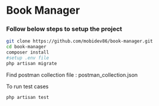# Book Manager

### Follow below steps to setup the project

```bash
git clone https://github.com/mobidev86/book-manager.git
cd book-manager
composer install
#setup .env file
php artisan migrate
```

Find postman collection file : postman_collection.json

To run test cases
```bash
php artisan test
```